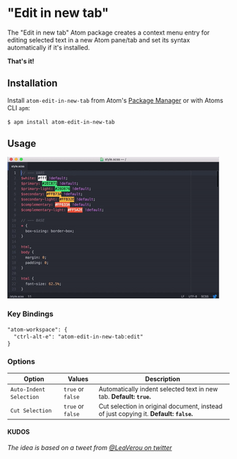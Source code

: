 # "Edit in new tab"

The "Edit in new tab" Atom package creates a context menu entry for editing selected text in a new Atom pane/tab and set its syntax automatically if it's installed.

**That's it!**

## Installation

Install `atom-edit-in-new-tab` from Atom's [Package Manager](http://flight-manual.atom.io/using-atom/sections/atom-packages/) or with Atoms CLI `apm`:

`$ apm install atom-edit-in-new-tab`

## Usage

![Edit in new tab usage](https://raw.githubusercontent.com/dennisausbremen/atom-edit-in-new-tab/master/edit-in-new-tab-usage.gif)


### Key Bindings
```javascipt
"atom-workspace": {
  "ctrl-alt-e": "atom-edit-in-new-tab:edit"
}
```


### Options

| Option           | Values              | Description                                                                                                                                          |
| ------------------- | ------------------- | ---------------------------------------------------------------------------------------------------------------------------------------------------- |
| `Auto-Indent Selection`     | `true` or `false`   | Automatically indent selected text in new tab. **Default: `true`.**                   |
| `Cut Selection` | `true` or `false`   | Cut selection in original document, instead of just copying it. **Default: `false`.**


#### KUDOS
_The idea is based on a tweet from [@LeaVerou on twitter](https://twitter.com/LeaVerou/status/807287092493553665)_
